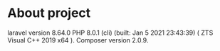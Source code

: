 # About project
laravel version 8.64.0
PHP 8.0.1 (cli) (built: Jan  5 2021 23:43:39) ( ZTS Visual C++ 2019 x64 ).
Composer version 2.0.9.
